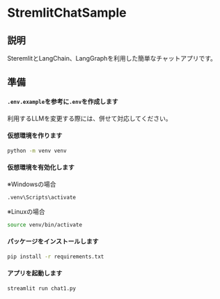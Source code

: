 # StremlitChatSample

## 説明

SteremlitとLangChain、LangGraphを利用した簡単なチャットアプリです。

## 準備

#### `.env.example`を参考に`.env`を作成します  
利用するLLMを変更する際には、併せて対応してください。

#### 仮想環境を作ります
```sh
python -m venv venv
```

#### 仮想環境を有効化します  
※Windowsの場合
```sh
.venv\Scripts\activate
```
※Linuxの場合
```sh
source venv/bin/activate
```

#### パッケージをインストールします
```sh
pip install -r requirements.txt
```

#### アプリを起動します
```sh
streamlit run chat1.py
```
